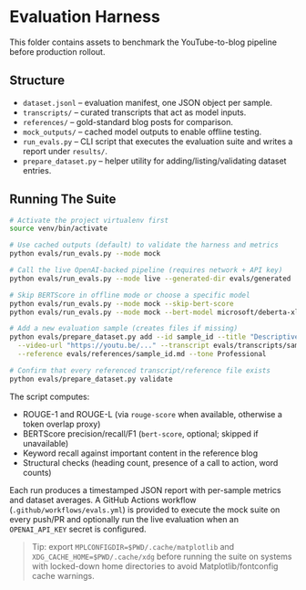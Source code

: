 # Evaluation Harness

This folder contains assets to benchmark the YouTube-to-blog pipeline before production rollout.

## Structure
- `dataset.jsonl` – evaluation manifest, one JSON object per sample.
- `transcripts/` – curated transcripts that act as model inputs.
- `references/` – gold-standard blog posts for comparison.
- `mock_outputs/` – cached model outputs to enable offline testing.
- `run_evals.py` – CLI script that executes the evaluation suite and writes a report under `results/`.
- `prepare_dataset.py` – helper utility for adding/listing/validating dataset entries.

## Running The Suite
```bash
# Activate the project virtualenv first
source venv/bin/activate

# Use cached outputs (default) to validate the harness and metrics
python evals/run_evals.py --mode mock

# Call the live OpenAI-backed pipeline (requires network + API key)
python evals/run_evals.py --mode live --generated-dir evals/generated

# Skip BERTScore in offline mode or choose a specific model
python evals/run_evals.py --mode mock --skip-bert-score
python evals/run_evals.py --mode mock --bert-model microsoft/deberta-xlarge-mnli

# Add a new evaluation sample (creates files if missing)
python evals/prepare_dataset.py add --id sample_id --title "Descriptive Title" \
  --video-url "https://youtu.be/..." --transcript evals/transcripts/sample_id.txt \
  --reference evals/references/sample_id.md --tone Professional

# Confirm that every referenced transcript/reference file exists
python evals/prepare_dataset.py validate
```

The script computes:
- ROUGE-1 and ROUGE-L (via `rouge-score` when available, otherwise a token overlap proxy)
- BERTScore precision/recall/F1 (`bert-score`, optional; skipped if unavailable)
- Keyword recall against important content in the reference blog
- Structural checks (heading count, presence of a call to action, word counts)

Each run produces a timestamped JSON report with per-sample metrics and dataset averages. A GitHub Actions workflow (`.github/workflows/evals.yml`) is provided to execute the mock suite on every push/PR and optionally run the live evaluation when an `OPENAI_API_KEY` secret is configured.

> Tip: export `MPLCONFIGDIR=$PWD/.cache/matplotlib` and `XDG_CACHE_HOME=$PWD/.cache/xdg` before running the suite on systems with locked-down home directories to avoid Matplotlib/fontconfig cache warnings.
